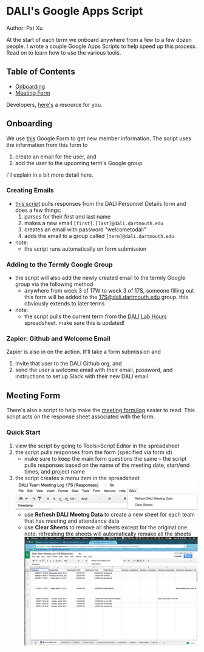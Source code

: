 # DALI's Google Apps Script
Author: Pat Xu

At the start of each term we onboard anywhere from a few to a few dozen people. I wrote a couple Google Apps Scripts to help speed up this process. Read on to learn how to use the various tools.

## Table of Contents
- [Onboarding](#onboarding)
- [Meeting Form](#meeting-form)

Developers, [here's](./googlescript-dev.md) a resource for you.

## Onboarding

We use [this](https://docs.google.com/a/dali.dartmouth.edu/forms/d/e/1FAIpQLSfMvbnWtDLdKTxKyPDRRnpkc29yn_YbY8iYDqibNuVxzwfJZA/viewform) Google Form to get new member information. The script uses the information from this form to
1. create an email for the user, and
2. add the user to the upcoming term's Google group

I'll explain in a bit more detail here.

### Creating Emails
- [this script](https://docs.google.com/a/dali.dartmouth.edu/forms/d/e/1FAIpQLSfMvbnWtDLdKTxKyPDRRnpkc29yn_YbY8iYDqibNuVxzwfJZA/viewform) pulls responses from the DALI Personnel Details form and does a few things:
  1. parses for their first and last name
  1. makes a new email `[first].[last]@dali.dartmouth.edu`
  1. creates an email with password "welcometodali"
  1. adds the email to a group called `[term]@dali.dartmouth.edu`
- note:
  - the script runs automatically on form submission

### Adding to the Termly Google Group
- the script will also add the newly created email to the termly Google group via the following method
  - anywhere from week 3 of 17W to week 3 of 17S, someone filling out this form will be added to the 17S@dali.dartmouth.edu group. this obviously extends to later terms
- note:
  - the script pulls the current term from the [DALI Lab Hours](https://docs.google.com/spreadsheets/d/1thFB3xyX5wVN9gdz_K0pk3fUjwLxXIWyJ_rlK7A4TYg/edit#gid=188556850) spreadsheet. make sure this is updated!

### Zapier: Github and Welcome Email
Zapier is also in on the action. It'll take a form submission and
1. invite that user to the DALI Github org, and
1. send the user a welcome email with their email, password, and instructions to set up Slack with their new DALI email

## Meeting Form
There's also a script to help make the [meeting form/log](https://docs.google.com/a/dali.dartmouth.edu/forms/d/1aNwDQS1a1hHOTPYqqyoFWwJ86TKBJB0IRu-kO3piqkM/edit?usp=drive_web) easier to read. This script acts on the response sheet associated with the form.

### Quick Start
1. view the script by going to Tools>Script Editor in the spreadsheet
1. the script pulls responses from the form (specified via form id)
    - make sure to keep the main form questions the same – the script pulls responses based on the name of the meeting date, start/end times, and project name
1. the script creates a menu item in the spreadsheet
    ![](imgs/spreadsheet-menu.png)
    - use **Refresh DALI Meetng Data** to create a new sheet for each team that has meeting and attendance data
    - use **Clear Sheets** to remove all sheets except for the original one. note: refreshing the sheets will automatically remake all the sheets
    ![](imgs/spreadsheet-sheets.png)
